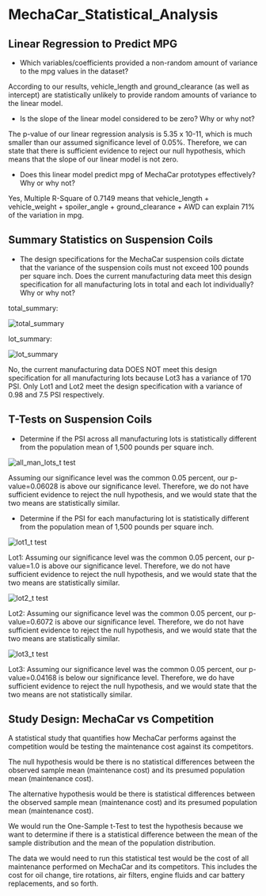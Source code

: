 # MechaCar_Statistical_Analysis

## Linear Regression to Predict MPG

-	Which variables/coefficients provided a non-random amount of variance to the mpg values in the dataset?

According to our results, vehicle_length and ground_clearance (as well as intercept) are statistically unlikely to provide random amounts of variance to the linear model. 

-	Is the slope of the linear model considered to be zero? Why or why not?

The p-value of our linear regression analysis is 5.35 x 10-11, which is much smaller than our assumed significance level of 0.05%. Therefore, we can state that there is sufficient evidence to reject our null hypothesis, which means that the slope of our linear model is not zero.

-	Does this linear model predict mpg of MechaCar prototypes effectively? Why or why not?

Yes, Multiple R-Square of 0.7149 means that vehicle_length + vehicle_weight + spoiler_angle + ground_clearance + AWD can explain 71% of the variation in mpg.

## Summary Statistics on Suspension Coils

-	The design specifications for the MechaCar suspension coils dictate that the variance of the suspension coils must not exceed 100 pounds per square inch. Does the current manufacturing data meet this design specification for all manufacturing lots in total and each lot individually? Why or why not?

total_summary:

![total_summary](https://user-images.githubusercontent.com/92401000/152703587-540cc421-2aa5-42b2-9789-b14fbd0c0f16.PNG)

lot_summary:

![lot_summary](https://user-images.githubusercontent.com/92401000/152703659-a323ff1b-908c-40d1-857c-a69f5cfc6951.PNG)

No, the current manufacturing data DOES NOT meet this design specification for all manufacturing lots because Lot3 has a variance of 170 PSI. Only Lot1 and Lot2 meet the design specification with a variance of 0.98 and 7.5 PSI respectively.

## T-Tests on Suspension Coils

-	Determine if the PSI across all manufacturing lots is statistically different from the population mean of 1,500 pounds per square inch.

![all_man_lots_t test](https://user-images.githubusercontent.com/92401000/152703695-aa4f09eb-9a58-44c7-9f89-f50492c75148.PNG)

Assuming our significance level was the common 0.05 percent, our p-value=0.06028 is above our significance level. Therefore, we do not have sufficient evidence to reject the null hypothesis, and we would state that the two means are statistically similar.

-	Determine if the PSI for each manufacturing lot is statistically different from the population mean of 1,500 pounds per square inch.

![lot1_t test](https://user-images.githubusercontent.com/92401000/152703710-b8be9a2b-fd51-4b10-aec4-292d0935e949.PNG)

Lot1: Assuming our significance level was the common 0.05 percent, our p-value=1.0 is above our significance level. Therefore, we do not have sufficient evidence to reject the null hypothesis, and we would state that the two means are statistically similar.

![lot2_t test](https://user-images.githubusercontent.com/92401000/152703733-2c89e765-3f8d-4c59-9e55-1a0275b03cc2.PNG)

Lot2: Assuming our significance level was the common 0.05 percent, our p-value=0.6072 is above our significance level. Therefore, we do not have sufficient evidence to reject the null hypothesis, and we would state that the two means are statistically similar.

![lot3_t test](https://user-images.githubusercontent.com/92401000/152703748-78907c69-af66-42fd-a0b7-38189b6aa779.PNG)

Lot3: Assuming our significance level was the common 0.05 percent, our p-value=0.04168 is below our significance level. Therefore, we do have sufficient evidence to reject the null hypothesis, and we would state that the two means are not statistically similar.

## Study Design: MechaCar vs Competition

A statistical study that quantifies how MechaCar performs against the competition would be testing the maintenance cost against its competitors. 

The null hypothesis would be there is no statistical differences between the observed sample mean (maintenance cost) and its presumed population mean (maintenance cost).

The alternative hypothesis would be there is statistical differences between the observed sample mean (maintenance cost) and its presumed population mean (maintenance cost).

We would run the One-Sample t-Test to test the hypothesis because we want to determine if there is a statistical difference between the mean of the sample distribution and the mean of the population distribution. 

The data we would need to run this statistical test would be the cost of all maintenance performed on MechaCar and its competitors. This includes the cost for oil change, tire rotations, air filters, engine fluids and car battery replacements, and so forth.
